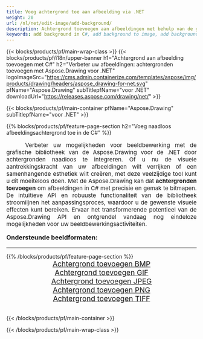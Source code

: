 ```yaml
---
title: Voeg achtergrond toe aan afbeelding via .NET
weight: 20
url: /nl/net/edit-image/add-background/
description: Achtergrond toevoegen aan afbeeldingen met behulp van de grafische bibliotheek van de Aspose.Drawing voor .NET (C#)
keywords: add background in C#, add background to image, add background to bitmap, graphic library voor .NET, edit images, edit background, drawing API
---
```


{{< blocks/products/pf/main-wrap-class >}}
{{< blocks/products/pf/i18n/upper-banner h1="Achtergrond aan afbeelding toevoegen met C#" h2="Verbeter uw afbeeldingen: achtergronden toevoegen met Aspose.Drawing voor .NET" logoImageSrc="https://cms.admin.containerize.com/templates/aspose/img/products/drawing/headers/aspose_drawing-for-net.svg" pfName="Aspose.Drawing" subTitlepfName="voor .NET" downloadUrl="https://releases.aspose.com/drawing/net/" >}}

{{< blocks/products/pf/main-container pfName="Aspose.Drawing" subTitlepfName="voor .NET" >}}

{{% blocks/products/pf/feature-page-section  h2="Voeg naadloos afbeeldingsachtergrond toe in de C#" %}}
<p align="justify" style="text-indent:50px;font-size:15px;">
Verbeter uw mogelijkheden voor beeldbewerking met de grafische bibliotheek van de Aspose.Drawing voor de .NET door achtergronden naadloos te integreren. Of u nu de visuele aantrekkingskracht van uw afbeeldingen wilt verrijken of een samenhangende esthetiek wilt creëren, met deze veelzijdige tool kunt u dit moeiteloos doen. Met de Aspose.Drawing kan dat <b>achtergronden toevoegen</b> om afbeeldingen in C# met precisie en gemak te bitmapen. De intuïtieve API en robuuste functionaliteit van de bibliotheek stroomlijnen het aanpassingsproces, waardoor u de gewenste visuele effecten kunt bereiken. Ervaar het transformerende potentieel van de Aspose.Drawing API en ontgrendel vandaag nog eindeloze mogelijkheden voor uw beeldbewerkingsactiviteiten.</p>

<h3 style="margin-top:16px;">
Ondersteunde beeldformaten:
</h3>

<hr/>
{{% /blocks/products/pf/feature-page-section %}}
<div class="container-fluid productfamilypage bg-gray">
    <div class="convertypes bg-gray agp-content section">
        <div class="container">
		    <div class="row other-converters" style="font-size: 19px;text-align:center;">
		        <div class='col-md-3 other-converter remove-lp remove-rp'><a href="bmp/" style="padding:15px;">Achtergrond toevoegen BMP</a></div>
                <div class='col-md-3 other-converter remove-lp remove-rp'><a href="gif/" style="padding:15px;">Achtergrond toevoegen GIF</a></div>
                <div class='col-md-3 other-converter remove-lp remove-rp'><a href="jpeg/" style="padding:15px;">Achtergrond toevoegen JPEG</a></div>
                <div class='col-md-3 other-converter remove-lp remove-rp'><a href="png/" style="padding:15px;">Achtergrond toevoegen PNG</a></div>
                <div class='col-md-3 other-converter remove-lp remove-rp'><a href="tiff/" style="padding:15px;">Achtergrond toevoegen TIFF</a></div>
             </div>
        </div>
    </div>
</div>
<br/>

{{< /blocks/products/pf/main-container >}}

{{< /blocks/products/pf/main-wrap-class >}}
